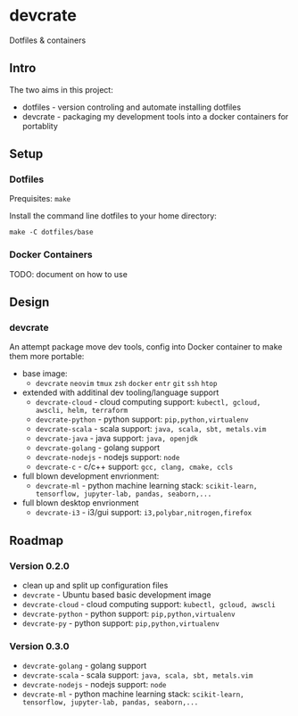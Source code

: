 # devcrate 
Dotfiles &amp; containers

## Intro
The two aims in this project:
- dotfiles - version controling and automate installing dotfiles
- devcrate - packaging my development tools into a docker containers for portablity

## Setup
### Dotfiles
Prequisites: `make`

Install the command line dotfiles to your home directory:
```
make -C dotfiles/base
```

### Docker Containers
TODO: document on how to use


## Design

### devcrate
An attempt package move dev tools, config into Docker container to make them more portable:
- base image:
    - `devcrate` `neovim` `tmux` `zsh` `docker` `entr` `git` `ssh` `htop`
- extended with additinal dev tooling/language support
    - `devcrate-cloud` - cloud computing support: `kubectl, gcloud, awscli, helm, terraform`
    - `devcrate-python` - python support: `pip,python,virtualenv`
    - `devcrate-scala` - scala support: `java, scala, sbt, metals.vim`
    - `devcrate-java` - java support: `java, openjdk`
    - `devcrate-golang` - golang support
    - `devcrate-nodejs` - nodejs support: `node`
    - `devcrate-c` - c/c++ support: `gcc, clang, cmake, ccls`
- full blown development envrionment:
    - `devcrate-ml` - python machine learning stack: `scikit-learn, tensorflow, jupyter-lab, pandas, seaborn,...`
- full blown desktop envrionment
    - `devcrate-i3` - i3/gui support: `i3,polybar,nitrogen,firefox`

## Roadmap
### Version 0.2.0
- clean up and split up configuration files
- `devcrate` - Ubuntu based basic development image
- `devcrate-cloud` - cloud computing support: `kubectl, gcloud, awscli`
- `devcrate-python` - python support: `pip,python,virtualenv`
- `devcrate-py` - python support: `pip,python,virtualenv`

### Version 0.3.0
- `devcrate-golang` - golang support
- `devcrate-scala` - scala support: `java, scala, sbt, metals.vim`
- `devcrate-nodejs` - nodejs support: `node`
- `devcrate-ml` - python machine learning stack: `scikit-learn, tensorflow, jupyter-lab, pandas, seaborn,...`
